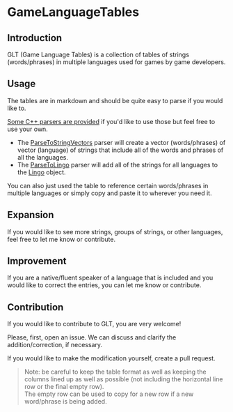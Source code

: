# GameLanguageTables

## Introduction
GLT (Game Language Tables) is a collection of tables of strings (words/phrases) in multiple languages used for games by game developers.

## Usage
The tables are in markdown and should be quite easy to parse if you would like to.

[Some C++ parsers are provided](Parsers) if you'd like to use those but feel free to use your own.

- The [ParseToStringVectors](https://github.com/Hapaxia/GameLanguageTables/blob/main/Parsers/ParseToStringVectors.cpp) parser will create a vector (words/phrases) of vector (language) of strings that include all of the words and phrases of all the languages.
- The [ParseToLingo](https://github.com/Hapaxia/GameLanguageTables/blob/main/Parsers/ParseToLingo.cpp) parser will add all of the strings for all languages to the [Lingo](https://github.com/Hapaxia/Lingo) object.

You can also just used the table to reference certain words/phrases in multiple languages or simply copy and paste it to wherever you need it.

## Expansion
If you would like to see more strings, groups of strings, or other languages, feel free to let me know or contribute.

## Improvement
If you are a native/fluent speaker of a language that is included and you would like to correct the entries, you can let me know or contribute.

## Contribution
If you would like to contribute to GLT, you are very welcome!

Please, first, open an issue.
We can discuss and clarify the addition/correction, if necessary.

If you would like to make the modification yourself, create a pull request.
> Note: be careful to keep the table format as well as keeping the columns lined up as well as possible (not including the horizontal line row or the final empty row).  
> The empty row can be used to copy for a new row if a new word/phrase is being added.

